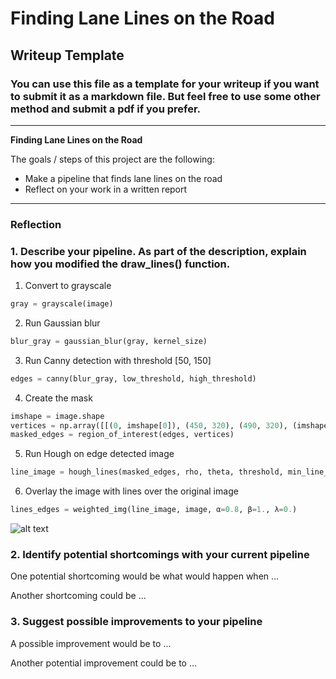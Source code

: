 # **Finding Lane Lines on the Road** 

## Writeup Template

### You can use this file as a template for your writeup if you want to submit it as a markdown file. But feel free to use some other method and submit a pdf if you prefer.

---

**Finding Lane Lines on the Road**

The goals / steps of this project are the following:
* Make a pipeline that finds lane lines on the road
* Reflect on your work in a written report


[//]: # (Image References)

[image1]: ./examples/grayscale.jpg "Grayscale"

---

### Reflection

### 1. Describe your pipeline. As part of the description, explain how you modified the draw_lines() function.

1. Convert to grayscale
```python
gray = grayscale(image)
```

2. Run Gaussian blur
```python
blur_gray = gaussian_blur(gray, kernel_size)
```

3. Run Canny detection with threshold [50, 150]
```python
edges = canny(blur_gray, low_threshold, high_threshold)
```

4. Create the mask
```python
imshape = image.shape
vertices = np.array([[(0, imshape[0]), (450, 320), (490, 320), (imshape[1], imshape[0])]], dtype=np.int32)
masked_edges = region_of_interest(edges, vertices)
```

5. Run Hough on edge detected image
```python
line_image = hough_lines(masked_edges, rho, theta, threshold, min_line_length, max_line_gap)
```

6. Overlay the image with lines over the original image
```python
lines_edges = weighted_img(line_image, image, α=0.8, β=1., λ=0.)
```

![alt text][image1]


### 2. Identify potential shortcomings with your current pipeline


One potential shortcoming would be what would happen when ... 

Another shortcoming could be ...


### 3. Suggest possible improvements to your pipeline

A possible improvement would be to ...

Another potential improvement could be to ...
